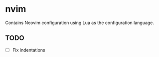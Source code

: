 # nvim

Contains Neovim configuration using Lua as the configuration language.

## TODO

- [ ] Fix indentations
